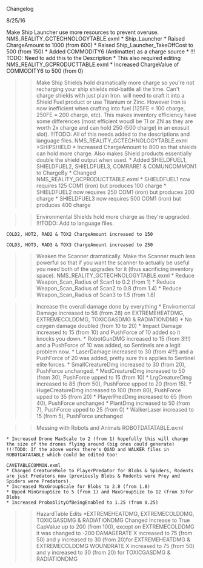Changelog

8/25/16

Make Ship Launcher use more resources to prevent overuse.
	NMS_REALITY_GCTECHNOLOGYTABLE.exml
	* Ship_Launcher
		* Raised ChargeAmount to 1000 (from 600)
		* Raised Ship_Launcher_TakeOffCost to 500 (from 150)
		* Added COMMODITY6 (Antimatter) as a charge source
		* !!! TODO: Need to add this to the Description
			* This also required editing NMS_REALITY_GCPRODUCTTABLE.exml
				* Increased ChargeValue of COMMODITY6 to 500 (from 0)
				
>>Make Ship Shields hold dramatically more charge so you're not recharging your ship shields mid-battle all the time.  Can't charge shields with just plain Iron.
	will need to craft it into a Shield Fuel product or use Titanium or Zinc.  However Iron is now inefficient when crafting into fuel (125FE = 100 charge, 250FE = 200 charge, etc).
	This makes inventory efficiency have some differences (most efficient woudl be TI or ZN as they are worth 2x charge and can hold 250 (500 charge) in an exosuit slot).
	!!!TODO: All of this needs added to the descriptions and language files.
	NMS_REALITY_GCTECHNOLOGYTABLE.exml
	>SHIPSHIELD
		* Increased ChargeAmount to 800 so that shields can hold more charge.  Also makes Shield products essentially double the shield output when used. 
		* Added SHIELDFUEL1, SHIELDFUEL2, SHIELDFUEL3, COMRARE1 & COMUNCOMMON1 to ChargeBy
		* Changed NMS_REALITY_GCPRODUCTTABLE.exml 
			* SHIELDFUEL1 now requires 125 COM1 (iron) but produces 100 charge
			* SHIELDFUEL2 now requires 250 COM1 (iron) but produces 200 charge
			* SHIELDFUEL3 now requires 500 COM1 (iron) but produces 400 charge
		
>>Environmental Shields hold more charge as they're upgraded.
	!!!TODO: Add to language files.
	
	COLD2, HOT2, RAD2 & TOX2 ChargeAmount increased to 150
	
	COLD3, HOT3, RAD3 & TOX3 ChargeAmount increased to 250
	
>>Weaken the Scanner dramatically.  Make the Scanner much less powerful so that if you want the scanner to actually be useful you need both of the upgrades for it (thus sacrificing inventory space).
	NMS_REALITY_GCTECHNOLOGYTABLE.exml
		* Reduce Weapon_Scan_Radius of Scan1 to 0.2 (from 1)
		* Reduce Weapon_Scan_Radius of Scan2 to 0.8 (from 1.4)
		* Reduce Weapon_Scan_Radius of Scan3 to 1.5 (from 1.8)
		
>>Increase the overall damage done by everything
	* Enviromental Damage increased to 56 (from 28) on EXTREMEHEATDMG, EXTREMECOLDDMG, TOXICGASDMG & RADIATIONDMG
	* No oxygen damage doubled (from 10 to 20)
	* Impact Damage increased to 15 (from 10) and PushForce of 10 added so it knocks you down.
	* RobotGunDMG increased to 15 (from 3!!!) and a PushForce of 10 was added, so Sentinels are a legit problem now.
	* LaserDamage increased to 30 (from 4!!!) and a PushForce of 20 was added, pretty sure this applies to Sentinel elite forces.
	* SmallCreatureDmg increased to 30 (from 20), PushForce unchanged.
	* MedCreatureDmg increased to 50 (from 30), PushForce upped to 15 (from 10)
	* LrgCreatureDmg increased to 85 (from 50), PushForce upped to 20 (from 15).
	* HugeCreatureDmg increased to 100 (from 80), PushForce upped to 35 (from 20)
	* PlayerPredDmg increased to 65 (from 40), PushForce unchanged
	* PlantDmg increased to 50 (from 7), PushForce upped to 25 (from 0)
	* WalkerLaser increased to 15 (from 5), PushForce unchanged
	
>>Messing with Robots and Animals
	ROBOTDATATABLE.exml
	
	* Increased Drone MaxScale to 2 (from 1) hopefully this will change the size of the drones flying around (big ones could generate)
	!!!TODO: If the above works there's QUAD and WALKER files in ROBOTDATATABLE which could be edited too!
	
	CAVETABLECOMMON.exml
	* Changed CreatureRole to PlayerPredator for Blobs & Spiders, Rodents are just Predators now (previously Blobs & Rodents were Prey and Spiders were Predators).
	* Increased MaxGroupScale for Blobs to 2.8 (from 1.8)
	* Upped MinGroupSize to 5 (from 1) and MaxGroupSize to 12 (from 3)for Blobs
	* Increased ProbablityOfBeingEnabled to 1.25 (from 0.25)
	
>>HazardTable Edits
	*EXTREMEHEATDMG, EXTREMECOLDDMG, TOXICGASDMG & RADIATIONDMG
		Changed Increase to True
		CapValue up to 200 (from 100), except on EXTREMECOLDDMG it was changed to -200
		DAMAGERATE X increased to 75 (from 50) and y increased to 30 (from 20)for EXTREMEHEATDMG & EXTREMECOLDDMG
		WOUNDRATE X increased to 75 (from 50) and y increased to 30 (from 20) for TOXICGASDMG & RADIATIONDMG
	
		
